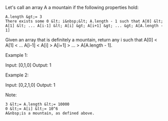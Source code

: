 Let&#39;s call an array A a mountain&nbsp;if the following properties hold:


	A.length &gt;= 3
	There exists some 0 &lt; i&nbsp;&lt; A.length - 1 such that A[0] &lt; A[1] &lt; ... A[i-1] &lt; A[i] &gt; A[i+1] &gt; ... &gt; A[A.length - 1]


Given an array that is definitely a mountain, return any&nbsp;i&nbsp;such that&nbsp;A[0] &lt; A[1] &lt; ... A[i-1] &lt; A[i] &gt; A[i+1] &gt; ... &gt; A[A.length - 1].

Example 1:


Input: [0,1,0]
Output: 1



Example 2:


Input: [0,2,1,0]
Output: 1


Note:


	3 &lt;= A.length &lt;= 10000
	0 &lt;= A[i] &lt;= 10^6
	A&nbsp;is a mountain, as defined above.
